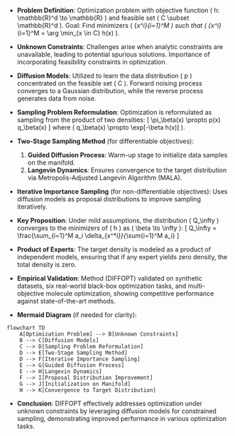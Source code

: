 - **Problem Definition**: Optimization problem with objective function \( h: \mathbb{R}^d \to \mathbb{R} \) and feasible set \( C \subset \mathbb{R}^d \). Goal: Find minimizers \( \{x^*_i\}_{i=1}^M \) such that \( \{x^*_i\}_{i=1}^M = \arg \min_{x \in C} h(x) \).

- **Unknown Constraints**: Challenges arise when analytic constraints are unavailable, leading to potential spurious solutions. Importance of incorporating feasibility constraints in optimization.

- **Diffusion Models**: Utilized to learn the data distribution \( p \) concentrated on the feasible set \( C \). Forward noising process converges to a Gaussian distribution, while the reverse process generates data from noise.

- **Sampling Problem Reformulation**: Optimization is reformulated as sampling from the product of two densities:
  \[
  \pi_\beta(x) \propto p(x) q_\beta(x)
  \]
  where \( q_\beta(x) \propto \exp[-\beta h(x)] \).

- **Two-Stage Sampling Method** (for differentiable objectives):
  1. **Guided Diffusion Process**: Warm-up stage to initialize data samples on the manifold.
  2. **Langevin Dynamics**: Ensures convergence to the target distribution via Metropolis-Adjusted Langevin Algorithm (MALA).

- **Iterative Importance Sampling** (for non-differentiable objectives): Uses diffusion models as proposal distributions to improve sampling iteratively.

- **Key Proposition**: Under mild assumptions, the distribution \( Q_\infty \) converges to the minimizers of \( h \) as \( \beta \to \infty \):
  \[
  Q_\infty = \frac{\sum_{i=1}^M a_i \delta_{x^*_i}}{\sum_{i=1}^M a_i}
  \]

- **Product of Experts**: The target density is modeled as a product of independent models, ensuring that if any expert yields zero density, the total density is zero.

- **Empirical Validation**: Method (DIFFOPT) validated on synthetic datasets, six real-world black-box optimization tasks, and multi-objective molecule optimization, showing competitive performance against state-of-the-art methods.

- **Mermaid Diagram** (if needed for clarity):
```mermaid
flowchart TD
    A[Optimization Problem] --> B[Unknown Constraints]
    B --> C[Diffusion Models]
    C --> D[Sampling Problem Reformulation]
    D --> E[Two-Stage Sampling Method]
    D --> F[Iterative Importance Sampling]
    E --> G[Guided Diffusion Process]
    E --> H[Langevin Dynamics]
    F --> I[Proposal Distribution Improvement]
    G --> J[Initialization on Manifold]
    H --> K[Convergence to Target Distribution]
```

- **Conclusion**: DIFFOPT effectively addresses optimization under unknown constraints by leveraging diffusion models for constrained sampling, demonstrating improved performance in various optimization tasks.